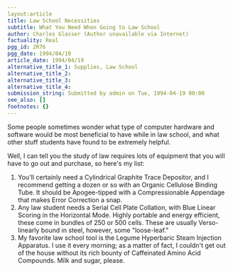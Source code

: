 ```yaml
---
layout:article
title: Law School Necessities
subtitle: What You Need When Going to Law School
author: Charles Glasser (Author unavailable via Internet)
factuality: Real
pgg_id: 2R76
pgg_date: 1994/04/19
article_date: 1994/04/19
alternative_title_1: Supplies, Law School
alternative_title_2: 
alternative_title_3: 
alternative_title_4: 
submission_string: Submitted by admin on Tue, 1994-04-19 00:00
see_also: []
footnotes: {}
---
```

<div>
<p>Some people sometimes wonder what type of computer hardware and software would be most beneficial to have while in law school, and what other stuff students have found to be extremely helpful.</p>
<p>Well, I can tell you the study of law requires lots of equipment that you will have to go out and purchase, so here's my list:</p>
<ol>
<li value="1">You'll certainly need a Cylindrical Graphite Trace Depositor, and I recommend getting a dozen or so with an Organic Cellulose Binding Tube. It should be Apogee-tipped with a Compressionable Appendage that makes Error Correction a snap.</li>
<li value="2">Any law student needs a Serial Cell Plate Collation, with Blue Linear Scoring in the Horizontal Mode. Highly portable and energy efficient, these come in bundles of 250 or 500 cells. These are usually Verso-linearly bound in steel, however, some "loose-leaf."</li>
<li value="3">My favorite law school tool is the Legume Hyperbaric Steam Injection Apparatus. I use it every morning; as a matter of fact, I couldn't get out of the house without its rich bounty of Caffeinated Amino Acid Compounds. Milk and sugar, please.</li>
</ol>
<!--Amazon_CLS_IM_END-->
</div>

